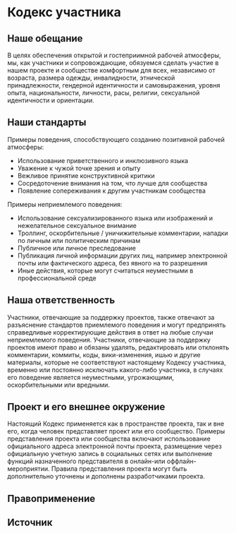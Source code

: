 # Кодекс участника

## Наше обещание

В целях обеспечения открытой и гостеприимной рабочей атмосферы, мы, как участники и сопровождающие, обязуемся сделать участие в нашем проекте и сообществе комфортным для всех, независимо от возраста, размера одежды, инвалидности, этнической принадлежности, гендерной идентичности и самовыражения, уровня опыта, национальности, личности, расы, религии, сексуальной идентичности и ориентации.

## Наши стандарты

Примеры поведения, способствующего созданию позитивной рабочей атмосферы:
* Использование приветственного и инклюзивного языка
* Уважение к чужой точке зрения и опыту
* Вежливое принятие конструктивной критики
* Сосредоточение внимания на том, что лучше для сообщества
* Появление сопереживания к другим участникам сообщества

Примеры неприемлемого поведения: 
* Использование сексуализированного языка или изображений и нежелательное сексуальное внимание
* Троллинг, оскорбительные / уничижительные комментарии, нападки по личным или политическим причинам
* Публичное или личное преследование
* Публикация личной информации других лиц, например электронной почты или фактического адреса, без явного на то разрешения
* Иные действия, которые могут считаться неуместными в профессиональной среде

## Наша ответственность

Участники, отвечающие за поддержку проектов, также отвечают за разъяснение стандартов приемлемого поведения и могут предпринять справедливые корректирующие действия в ответ на любые случаи неприемлемого поведения.
Участники, отвечающие за поддержку проектов имеют право и обязаны удалять, редактировать или отклонять комментарии, коммиты, коды, вики-изменения, ишью и другие материалы, которые не соответствуют настоящему Кодексу участника, временно или постоянно исключать какого-либо участника, в случаях его поведение является неуместными, угрожающими, оскорбительными или вредными.

## Проект и его внешнее окружение

Настоящий Кодекс применяется как в пространстве проекта, так и вне его, когда человек представляет проект или его сообщество. Примеры представления проекта или сообщества включают использование официального адреса электронной почты проекта, размещение через официальную учетную запись в социальных сетях или выполнение функций назначенного представителя в онлайн-или оффлайн-мероприятии. Правила представления проекта могут быть дополнительно уточнены и дополнены разработчиками проекта.

## Правоприменение

## Источник
